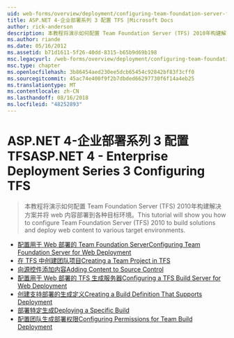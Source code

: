 ```yaml
---
uid: web-forms/overview/deployment/configuring-team-foundation-server-for-web-deployment/index
title: ASP.NET 4-企业部署系列 3 配置 TFS |Microsoft Docs
author: rick-anderson
description: 本教程将演示如何配置 Team Foundation Server (TFS) 2010年构建解决方案并将 web 内容部署到各种目标环境。
ms.author: riande
ms.date: 05/16/2012
ms.assetid: b71d1611-5f26-40dd-8315-b65b9d69b198
msc.legacyurl: /web-forms/overview/deployment/configuring-team-foundation-server-for-web-deployment
msc.type: chapter
ms.openlocfilehash: 3b86454aed230ee5dcb65454c92842bf83f3cff0
ms.sourcegitcommit: 45ac74e400f9f2b7dbded66297730f6f14a4eb25
ms.translationtype: MT
ms.contentlocale: zh-CN
ms.lasthandoff: 08/16/2018
ms.locfileid: "48252893"
---
```

<a name="aspnet-4---enterprise-deployment-series-3-configuring-tfs"></a><span data-ttu-id="0c2c9-103">ASP.NET 4-企业部署系列 3 配置 TFS</span><span class="sxs-lookup"><span data-stu-id="0c2c9-103">ASP.NET 4 - Enterprise Deployment Series 3 Configuring TFS</span></span>
====================
> <span data-ttu-id="0c2c9-104">本教程将演示如何配置 Team Foundation Server (TFS) 2010年构建解决方案并将 web 内容部署到各种目标环境。</span><span class="sxs-lookup"><span data-stu-id="0c2c9-104">This tutorial will show you how to configure Team Foundation Server (TFS) 2010 to build solutions and deploy web content to various target environments.</span></span>


- [<span data-ttu-id="0c2c9-105">配置用于 Web 部署的 Team Foundation Server</span><span class="sxs-lookup"><span data-stu-id="0c2c9-105">Configuring Team Foundation Server for Web Deployment</span></span>](configuring-team-foundation-server-for-web-deployment.md)
- [<span data-ttu-id="0c2c9-106">在 TFS 中创建团队项目</span><span class="sxs-lookup"><span data-stu-id="0c2c9-106">Creating a Team Project in TFS</span></span>](creating-a-team-project-in-tfs.md)
- [<span data-ttu-id="0c2c9-107">向源控件添加内容</span><span class="sxs-lookup"><span data-stu-id="0c2c9-107">Adding Content to Source Control</span></span>](adding-content-to-source-control.md)
- [<span data-ttu-id="0c2c9-108">配置用于 Web 部署的 TFS 生成服务器</span><span class="sxs-lookup"><span data-stu-id="0c2c9-108">Configuring a TFS Build Server for Web Deployment</span></span>](configuring-a-tfs-build-server-for-web-deployment.md)
- [<span data-ttu-id="0c2c9-109">创建支持部署的生成定义</span><span class="sxs-lookup"><span data-stu-id="0c2c9-109">Creating a Build Definition That Supports Deployment</span></span>](creating-a-build-definition-that-supports-deployment.md)
- [<span data-ttu-id="0c2c9-110">部署特定生成</span><span class="sxs-lookup"><span data-stu-id="0c2c9-110">Deploying a Specific Build</span></span>](deploying-a-specific-build.md)
- [<span data-ttu-id="0c2c9-111">配置团队生成部署权限</span><span class="sxs-lookup"><span data-stu-id="0c2c9-111">Configuring Permissions for Team Build Deployment</span></span>](configuring-permissions-for-team-build-deployment.md)
